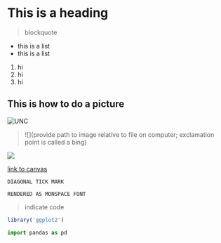 # This is a heading
>blockquote

- this is a list
- this is a list

1. hi
2. hi
1. hi


## This is how to do a picture

![UNC](https://www.unc.edu/wp-content/uploads/2020/09/007620_coronavirus_campus_scenes0491-1-e1600351682988-1200x675.jpg)

>![](provide path to image relative to file on computer; exclamation point is called a bing)

![](Example.png)

[link to canvas](https://uncch.instructure.com/conversations#filter=type=sent)


`DIAGONAL TICK MARK` 

`RENDERED AS MONSPACE FONT`

>indicate code
```r
library('ggplot2')

```
```python
import pandas as pd
```